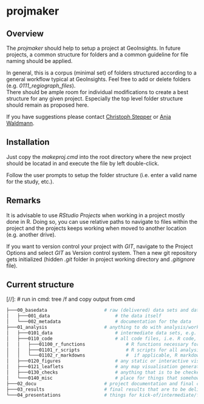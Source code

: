# projmaker

## Overview

The _projmaker_ should help to setup a project at GeoInsights.
In future projects, a common structure for folders and a common guideline for file naming should be applied.

In general, this is a corpus (minimal set) of folders structured according to a general workflow typical at GeoInsights.
Feel free to add or delete folders (e.g. *0111_regiograph_files*).  
There should be ample room for individual modifications to create a best structure for any given project.
Especially the top level folder structure should remain as proposed here.

If you have suggestions please contact [Christoph Stepper](mailto:christoph.stepper@gfk.com) or [Anja Waldmann](mailto:anja.waldmann@gfk.com).

## Installation

Just copy the *makeproj.cmd* into the root directory where the new project should be locatad in and execute the file by left double-click.

Follow the user prompts to setup the folder structure (i.e. enter a valid name for the study, etc.).

## Remarks

It is advisable to use _RStudio Projects_ when working in a project mostly done in R.
Doing so, you can use relative paths to navigate to files within the project and the projects keeps working when moved to another location (e.g. another drive).

If you want to version control your project with _GIT_, navigate to the Project Options and select _GIT_ as Version control system. 
Then a new git repository gets initialized (hidden _.git_ folder in project working directory and _.gitignore_ file).

## Current structure

<!--- run in cmd: tree /f and copy output from cmd --->

[//]: # run in cmd: tree /f and copy output from cmd

```bash
├───00_basedata						# raw (delivered) data sets and data documentation; input only - i.e. never to be overwridden!
│   ├───001_data						# the data itself
│   └───002_metadata					# documentation for the data
├───01_analysis						# anything to do with analysis/work-in-progress
│   ├───0101_data						# intermediate data sets, e.g. results from individual analysis modules (tip: name subfolders corresponding to your R-scripts and save your data)
│   ├───0110_code						# all code files, i.e. R code, py code, SAS code, etc.
│   │   ├───01100_r_functions				# R functions necessary for projects (longer than a 3-liner), but not worth to be put into a GIpackage; sourced within scripts to avoid code repetition	
│   │   ├───01101_r_scripts					# R scripts for all analysis steps/modules, named in a comprehensible way (tip: number scrips in the order they need to be executed)	
│   │   └───01102_r_markdowns				#  if applicable, R markdown files (eg. for documentations etc.)
│   ├───0120_figures					# any static or interactive visualisations generated during the analysis
│   ├───0121_leaflets					# any map visualisation generated during the analysis
│   ├───0130_checks						# anything that is to be checked by people other than the analysis author, e.g. excel comparison files in purchasing power
│   └───0140_misc						# place for things that somehow do not fit into any of the above, e.g. colour definitions for logos
├───02_docu							# project documentation and final checks (Checkliste)
├───03_results						# final results that are to be delivered to the client or that are to be pushed to our official products
└───04_presentations				# things for kick-of/intermediate/final presentations
```

